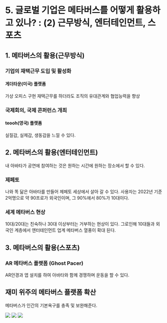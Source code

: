 # 5. 글로벌 기업은 메타버스를 어떻게 활용하고 있나? : (2) 근무방식, 엔터테인먼트, 스포츠

## 1. 메타버스의 활용(근무방식)
### 기업의 재택근무 도입 및 활성화
#### 게더타운(미국) 플랫폼
가상 오피스 구현
재택근무를 하더라도 조직의 유대관계와 협업능력을 향상

### 국제회의, 국제 콘퍼런스 개최
#### teooh(영국) 플랫폼
실질감, 실제감, 생동감을 느낄 수 있다.
## 2. 메타버스의 활용(엔터테인먼트)
내 아바타가 공연에 참여하는 것은 원하는 시간에 원하는 장소에서 할 수 있다.
### 제페토
나와 똑 닮은 아바타를 만들어 제페토 세상에서 살아 갈 수 있다.
사용자는 2022년 기준 2억명으로 약 90프로가 외국인이며, 그 90%에서 80%가 10대이다.

### 세계 메타버스 현상
10대/20대는 친숙하나 30대 이상부터는 거부하는 현상이 있다.
그로인해 10대들과 외국인 계층에서 엔터테인먼트 업계 메타버스 열풍이 확대 된다.
## 3. 메타버스의 활용(스포츠)
### AR 메타버스 플랫폼 (Ghost Pacer)
AR안경과 앱 설치를 하여 아바타와 함께 경쟁하며 운동을 할 수 있다.

## 재미 위주의 메타버스 플랫폼 확산
메타버스가 인간의 기본욕구를 충족 및 보완해준다.

![](https://velog.velcdn.com/images/planic324/post/89bed4df-fe66-4ca8-9185-b3bb7b42210c/image.png)
![](https://velog.velcdn.com/images/planic324/post/430042e3-a6ad-4409-af9b-1ab290486161/image.png)
![](https://velog.velcdn.com/images/planic324/post/f91001c7-bbf1-4b65-841b-42a03e65f323/image.png)